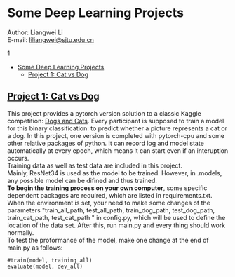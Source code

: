 # Some Deep Learning Projects

Author: Liangwei Li 
</br>E-mail: liliangwei@sjtu.edu.cn
<!-- TOC -->
1
- [Some Deep Learning Projects](#some-deep-learning-projects)
    - [Project 1: Cat vs Dog](#project-1-cat-vs-doghttpsgithubcomleondeleepytorch_projectstreemastercat_dog)

<!-- /TOC -->
## [Project 1: Cat vs Dog](https://github.com/leondelee/pytorch_projects/tree/master/cat_dog)

This project provides a pytorch version solution to a classic Kaggle competition: [Dogs and Cats](https://www.kaggle.com/tongpython/cat-and-dog). Every participant is supposed to train a model for this binary classification: to predict whether a picture represents a cat or a dog. In this project, one version is completed with pytorch-cpu and some other relative packages of python. It can record log and model state automatically at every epoch, which means it can start even if an interuption occurs. 
</br> Training data as well as test data are included in this project. 
</br> Mainly, ResNet34 is used as the model to be trained. However, in .models, any possible model can be difined and thus trained. 
</br> **To begin the training process on your own computer**, some specific dependent packages are required, which are listed in requirements.txt. When the environment is set, your need to make some changes of the parameters "train_all_path, test_all_path, train_dog_path, test_dog_path, train_cat_path, test_cat_path " in config.py, which will be used to define the location of the data set. After this, run main.py and every thing should work normally. 
</br>To test the proformance of the model, make one change at the end of main.py as follows:

    #train(model, training_all)
    evaluate(model, dev_all)

